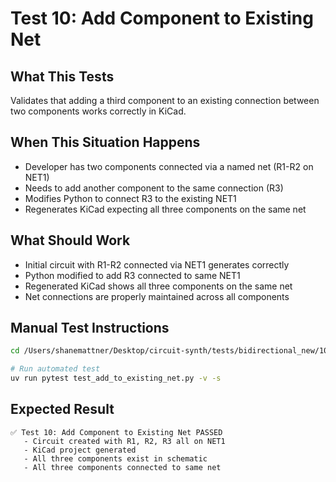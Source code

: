 # Test 10: Add Component to Existing Net

## What This Tests
Validates that adding a third component to an existing connection between two components works correctly in KiCad.

## When This Situation Happens
- Developer has two components connected via a named net (R1-R2 on NET1)
- Needs to add another component to the same connection (R3)
- Modifies Python to connect R3 to the existing NET1
- Regenerates KiCad expecting all three components on the same net

## What Should Work
- Initial circuit with R1-R2 connected via NET1 generates correctly
- Python modified to add R3 connected to same NET1
- Regenerated KiCad shows all three components on the same net
- Net connections are properly maintained across all components

## Manual Test Instructions
```bash
cd /Users/shanemattner/Desktop/circuit-synth/tests/bidirectional_new/10_test_add_to_existing_net

# Run automated test
uv run pytest test_add_to_existing_net.py -v -s
```

## Expected Result
```
✅ Test 10: Add Component to Existing Net PASSED
   - Circuit created with R1, R2, R3 all on NET1
   - KiCad project generated
   - All three components exist in schematic
   - All three components connected to same net
```
